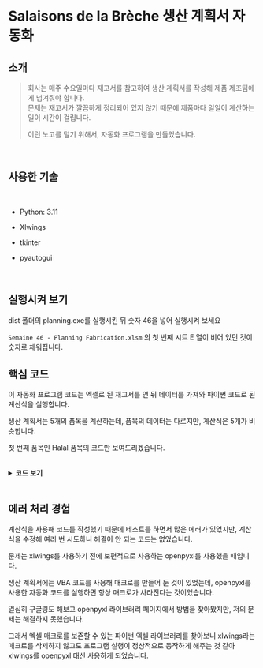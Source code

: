 # Salaisons de la Brèche 생산 계획서 자동화

## 소개
>회사는 매주 수요일마다 재고서를 참고하여 생산 계획서를 작성해 제품 제조팀에게 넘겨줘야 합니다.  
> 문제는 재고서가 깔끔하게 정리되어 있지 않기 때문에 제품마다 일일이 계산하는 일이 시간이 걸립니다.  
> 
> 이런 노고를 덜기 위해서, 자동화 프로그램을 만들었습니다.

<br />

## 사용한 기술

<br />

- Python: 3.11


- Xlwings


- tkinter


- pyautogui

<br />

## 실행시켜 보기

dist 폴더의 planning.exe를 실행시킨 뒤 숫자 46을 넣어 실행시켜 보세요

`Semaine 46 - Planning Fabrication.xlsm` 의 첫 번째 시트 E 열이 비어 있던 것이 숫자로 채워집니다.
## 핵심 코드

이 자동화 프로그램 코드는 엑셀로 된 재고서를 연 뒤 데이터를 가져와 파이썬 코드로 된 계산식을 실행합니다.  

생산 계획서는 5개의 품목을 계산하는데, 품목의 데이터는 다르지만, 계산식은 5개가 비슷합니다.

첫 번째 품목인 Halal 품목의 코드만 보여드리겠습니다.

<br />

<details>
<summary><b>코드 보기</b></summary>

```python
planning_path = f'Semaine {entry.get()} - Planning Fabrication.xlsm'
save_path = f'Semaine {entry.get()} - Planning Fabrication.xlsm'
stock_path = 'Stock Produits finis.xlsm'
```
먼저 생산 계획서 경로, 저장 경로, 재고서 경로를 정의했습니다.

<br />

xlwings을 사용해 생산 계획서에 작성할 시트를 열고, 재고서의 Halal 시트도 열어줬습니다.
```python
    with xw.App(visible=False) as app:
        planning_wb = xw.Book(planning_path)
        stock_wb = xw.Book(stock_path)

        planning_ws = planning_wb.sheets[0]

        # Halal
        halal = stock_wb.sheets[1]
```

<br />

재고서의 Halal 데이터를 가져와 리스트 형식으로 넣어줬습니다.
```python
halal_data = [halal['AK28'].value, halal['AK51'].value, halal['AK84'].value, halal['AK116'].value] 

        halal_s = [4, 4, 8, 8]
        halal_total = [
            halal['R28'].value,
            halal['R51'].value,
            halal['R85'].value,
            halal['R117'].value,
        ]
        halal_melee = [
            (halal['AK25'].value * halal['AA25'].value),
            (halal['AK48'].value * halal['AA48'].value), 
            (halal['AK82'].value * halal['AA82'].value), 
            (halal['AK114'].value * halal['AA114'].value), 
            ]
        halal_m = [
            halal['AA25'].value,
            halal['AA48'].value,
            halal['AA82'].value,
            halal['AA114'].value,
        ]
        halal_planning_s_en_cours = [
            planning_ws['F7'].value,
            planning_ws['F8'].value,
            planning_ws['F11'].value,
            planning_ws['F12'].value,
        ]
```
그런 다음 for 문을 사용해 리스트에 들어있는 데이터 마다 계산식을 실행시켜 data 리스트 안에 넣어줍니다.
```python
data = []
        for i in range(len(halal_data)):
            if halal_data[i] >= halal_s[i]:
                x = 0
                data.append(x)
            else:
                y = halal_s[i] * halal_melee[i] + halal_melee[i] - halal_total[i]
                x = y / halal_m[i]
                x = round(x, 1)
                z = math.ceil(x)
                if (z * 10) - (x * 10) >= 5:
                    data.append(z - 0.5)
                elif z == 0:
                    z = 0.5
                    data.append(z)
                else:
                    data.append(z)
```

<br />

data 리스트 안의 값들을 for 구문을 이용해 생산 계획서에 넣어줍니다.
```python
order = [7, 8, 11, 12]
        for i in range(len(halal_data)):
            if halal_planning_s_en_cours[i] >= data[i]:
                planning_ws[f'E{order[i]}'].value = 0
            else:
                planning_ws[f'E{order[i]}'].value = data[i] - halal_planning_s_en_cours[i]
        print("halal good")
```
코드가 모두 잘 실행되면 halal good이라는 print를 띄어 halal 코드에는 문제가 없다는 것을 나타냅니다.

<br />

이제 이 프로그램을 실행시킬 GUI를 만들어 줍니다.  
tkinter를 사용했습니다.

```python
root = Tk()
root.title('Automatisation de planning de fabrication')
label = Label(root, text='46을 입력해주세요.')
label_vide = Label(root, text='', width=5, height=10)
entry = Entry(root, width=15)
btn = Button(root, width=10 ,text='Lancer')
label.grid(row=0, column=0, columnspan=3)
label_vide.grid(row=1, column=0)
label_vide.grid(row=1, column=1)
label_vide.grid(row=1, column=2)
entry.grid(row=2, column=0)
label_vide.grid(row=2,column=1)
btn.grid(row=2, column=2)

entry.insert(0, int())
```

<img src="tkinter.png" />

<br />
<br />

아까 계산식을 실행시킨 코드들을 automatiser 라는 하나의 함수로 만든 뒤,  
프로그램을 실행시키면 확인 또는 취소를 선택할 수 있는 메시지 박스를 띄우게 했습니다.

```python
def check_automatiser(event):
    if askyesno(title='Confirmation', message='Vous voulez lancer le programme ?'):
        try:
            automatiser()
        except Exception as e:
            print(e)
            pyautogui.alert('실패!')

btn.bind('<Button-1>', check_automatiser)
root.mainloop()
```

프로그램을 실행하면서 에러가 발생하면 '실패' 메시지 박스가 나타나도록 했습니다.

모든 코드가 잘 동작해 실행되면 '성공'이라는 메시지 박스가 보입니다. 
</details>

<br />

## 에러 처리 경험

계산식을 사용해 코드를 작성했기 때문에 테스트를 하면서 많은 에러가 있었지만, 계산식을 수정해 여러 번 시도하니 해결이 안 되는 코드는 없었습니다.

문제는 xlwings를 사용하기 전에 보편적으로 사용하는 openpyxl를 사용했을 때입니다.

생산 계획서에는 VBA 코드를 사용해 매크로를 만들어 둔 것이 있었는데, openpyxl를 사용한 자동화 코드를 실행하면 항상 매크로가 사라진다는 것이었습니다.

열심히 구글링도 해보고 openpyxl 라이브러리 페이지에서 방법을 찾아봤지만, 저의 문제는 해결하지 못했습니다.

그래서 엑셀 매크로를 보존할 수 있는 파이썬 엑셀 라이브러리를 찾아보니 xlwings라는 매크로를 삭제하지 않고도 프로그램 실행이 정상적으로 동작하게 해주는 것 같아 
xlwings를 openpyxl 대신 사용하게 되었습니다.
